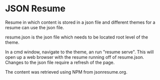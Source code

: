 # JSON Resume
 Resume in which content is stored in a json file and different themes for a resume can use the json file.
 
 resume.json is the json file which needs to be located root level of the theme. 
 
 In a cmd window, navigate to the theme, an run "resume serve". This will open up a web browser with the resume running off of resume.json. Changes to the json file require a refresh of the page.
 
 The content was retrieved using NPM from jsonresume.org.
